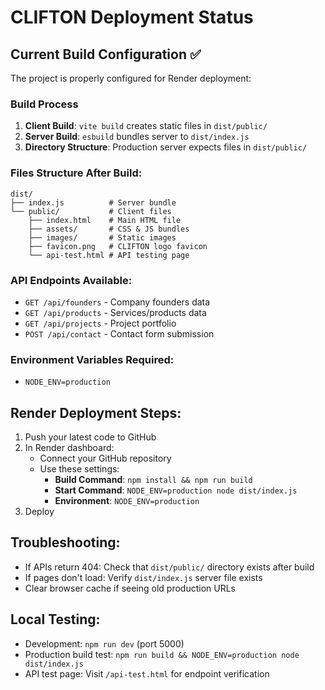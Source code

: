 # CLIFTON Deployment Status

## Current Build Configuration ✅

The project is properly configured for Render deployment:

### Build Process
1. **Client Build**: `vite build` creates static files in `dist/public/`
2. **Server Build**: `esbuild` bundles server to `dist/index.js`
3. **Directory Structure**: Production server expects files in `dist/public/`

### Files Structure After Build:
```
dist/
├── index.js          # Server bundle
└── public/           # Client files
    ├── index.html    # Main HTML file
    ├── assets/       # CSS & JS bundles
    ├── images/       # Static images
    ├── favicon.png   # CLIFTON logo favicon
    └── api-test.html # API testing page
```

### API Endpoints Available:
- `GET /api/founders` - Company founders data
- `GET /api/products` - Services/products data  
- `GET /api/projects` - Project portfolio
- `POST /api/contact` - Contact form submission

### Environment Variables Required:
- `NODE_ENV=production`

## Render Deployment Steps:

1. Push your latest code to GitHub
2. In Render dashboard:
   - Connect your GitHub repository
   - Use these settings:
     - **Build Command**: `npm install && npm run build`
     - **Start Command**: `NODE_ENV=production node dist/index.js`
     - **Environment**: `NODE_ENV=production`
3. Deploy

## Troubleshooting:
- If APIs return 404: Check that `dist/public/` directory exists after build
- If pages don't load: Verify `dist/index.js` server file exists
- Clear browser cache if seeing old production URLs

## Local Testing:
- Development: `npm run dev` (port 5000)
- Production build test: `npm run build && NODE_ENV=production node dist/index.js`
- API test page: Visit `/api-test.html` for endpoint verification